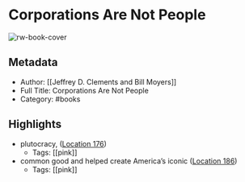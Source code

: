 # Corporations Are Not People

![rw-book-cover](https://images-na.ssl-images-amazon.com/images/I/51c6lk3Pj9L._SL200_.jpg)

## Metadata
- Author: [[Jeffrey D. Clements and Bill Moyers]]
- Full Title: Corporations Are Not People
- Category: #books

## Highlights
- plutocracy, ([Location 176](https://readwise.io/to_kindle?action=open&asin=B00K5WB5C0&location=176))
    - Tags: [[pink]] 
- common good and helped create America’s iconic ([Location 186](https://readwise.io/to_kindle?action=open&asin=B00K5WB5C0&location=186))
    - Tags: [[pink]] 
